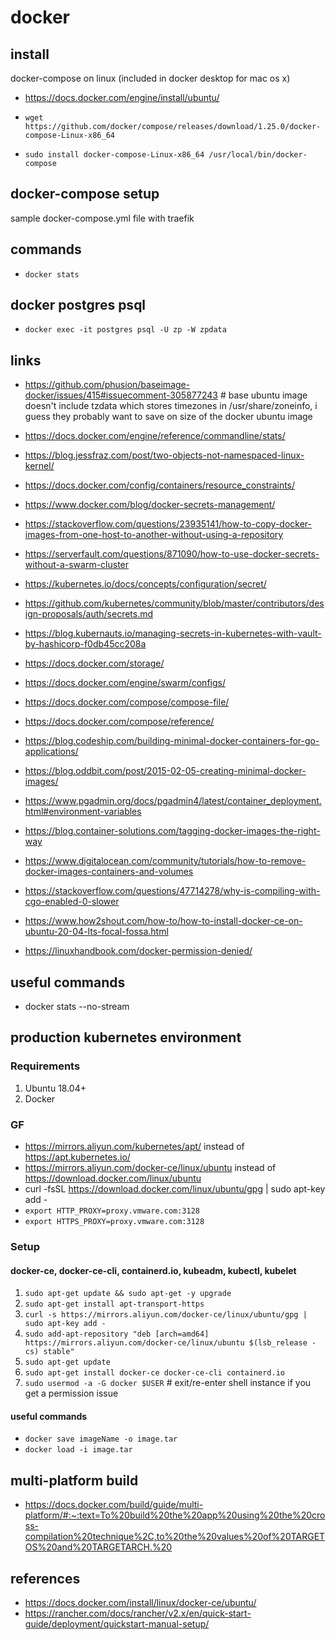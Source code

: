 # docker


## install

docker-compose on linux (included in docker desktop for mac os x)

* https://docs.docker.com/engine/install/ubuntu/

* `wget https://github.com/docker/compose/releases/download/1.25.0/docker-compose-Linux-x86_64`
* `sudo install docker-compose-Linux-x86_64 /usr/local/bin/docker-compose`

## docker-compose setup

sample docker-compose.yml file with traefik

## commands

* `docker stats`

## docker postgres psql

* `docker exec -it postgres psql -U zp -W zpdata`

## links

* https://github.com/phusion/baseimage-docker/issues/415#issuecomment-305877243 # base ubuntu image doesn't include tzdata which stores timezones in /usr/share/zoneinfo, i guess they probably want to save on size of the docker ubuntu image
* https://docs.docker.com/engine/reference/commandline/stats/
* https://blog.jessfraz.com/post/two-objects-not-namespaced-linux-kernel/
* https://docs.docker.com/config/containers/resource_constraints/

* https://www.docker.com/blog/docker-secrets-management/
* https://stackoverflow.com/questions/23935141/how-to-copy-docker-images-from-one-host-to-another-without-using-a-repository
* https://serverfault.com/questions/871090/how-to-use-docker-secrets-without-a-swarm-cluster
* https://kubernetes.io/docs/concepts/configuration/secret/
* https://github.com/kubernetes/community/blob/master/contributors/design-proposals/auth/secrets.md
* https://blog.kubernauts.io/managing-secrets-in-kubernetes-with-vault-by-hashicorp-f0db45cc208a
* https://docs.docker.com/storage/
* https://docs.docker.com/engine/swarm/configs/
* https://docs.docker.com/compose/compose-file/
* https://docs.docker.com/compose/reference/
* https://blog.codeship.com/building-minimal-docker-containers-for-go-applications/
* https://blog.oddbit.com/post/2015-02-05-creating-minimal-docker-images/
* https://www.pgadmin.org/docs/pgadmin4/latest/container_deployment.html#environment-variables
* https://blog.container-solutions.com/tagging-docker-images-the-right-way
* https://www.digitalocean.com/community/tutorials/how-to-remove-docker-images-containers-and-volumes
* https://stackoverflow.com/questions/47714278/why-is-compiling-with-cgo-enabled-0-slower
* https://www.how2shout.com/how-to/how-to-install-docker-ce-on-ubuntu-20-04-lts-focal-fossa.html
* https://linuxhandbook.com/docker-permission-denied/

## useful commands

* docker stats --no-stream

## production kubernetes environment

### Requirements

1.  Ubuntu 18.04+
1.  Docker

### GF

* https://mirrors.aliyun.com/kubernetes/apt/ instead of https://apt.kubernetes.io/
* https://mirrors.aliyun.com/docker-ce/linux/ubuntu instead of https://download.docker.com/linux/ubuntu
* curl -fsSL https://download.docker.com/linux/ubuntu/gpg | sudo apt-key add -
* `export HTTP_PROXY=proxy.vmware.com:3128`
* `export HTTPS_PROXY=proxy.vmware.com:3128`

### Setup

#### docker-ce, docker-ce-cli, containerd.io, kubeadm, kubectl, kubelet

1. `sudo apt-get update && sudo apt-get -y upgrade`
1. `sudo apt-get install apt-transport-https`
1. `curl -s https://mirrors.aliyun.com/docker-ce/linux/ubuntu/gpg | sudo apt-key add -`
1. `sudo add-apt-repository "deb [arch=amd64] https://mirrors.aliyun.com/docker-ce/linux/ubuntu $(lsb_release -cs) stable"`
1. `sudo apt-get update`
1. `sudo apt-get install docker-ce docker-ce-cli containerd.io`
1. `sudo usermod -a -G docker $USER` # exit/re-enter shell instance if you get a permission issue


#### useful commands
* `docker save imageName -o image.tar`
* `docker load -i image.tar`


## multi-platform build

* https://docs.docker.com/build/guide/multi-platform/#:~:text=To%20build%20the%20app%20using%20the%20cross-compilation%20technique%2C,to%20the%20values%20of%20TARGETOS%20and%20TARGETARCH.%20


## references


* https://docs.docker.com/install/linux/docker-ce/ubuntu/
* https://rancher.com/docs/rancher/v2.x/en/quick-start-guide/deployment/quickstart-manual-setup/

